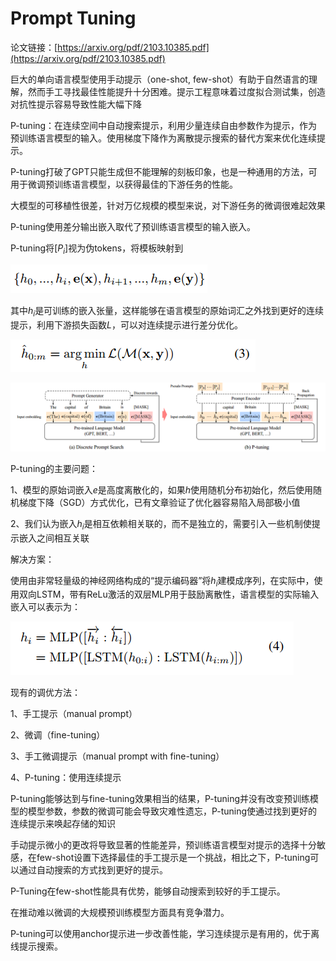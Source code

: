 # Prompt Tuning

论文链接：[https://arxiv.org/pdf/2103.10385.pdf](https://arxiv.org/pdf/2103.10385.pdf)



巨大的单向语言模型使用手动提示（one-shot, few-shot）有助于自然语言的理解，然而手工寻找最佳性能提升十分困难。提示工程意味着过度拟合测试集，创造对抗性提示容易导致性能大幅下降



P-tuning：在连续空间中自动搜索提示，利用少量连续自由参数作为提示，作为预训练语言模型的输入。使用梯度下降作为离散提示搜索的替代方案来优化连续提示。



P-tuning打破了GPT只能生成但不能理解的刻板印象，也是一种通用的方法，可用于微调预训练语言模型，以获得最佳的下游任务的性能。



大模型的可移植性很差，针对万亿规模的模型来说，对下游任务的微调很难起效果



P-tuning使用差分输出嵌入取代了预训练语言模型的输入嵌入。

P-tuning将$[P_i]$视为伪tokens，将模板映射到

![](../figs.assets/image-20230504170156267.png)

其中$h_i$是可训练的嵌入张量，这样能够在语言模型的原始词汇之外找到更好的连续提示，利用下游损失函数$L$，可以对连续提示进行差分优化。

![](../figs.assets/image-20230504171226971.png)

![](../figs.assets/image-20230504171339484.png)



P-tuning的主要问题：

1、模型的原始词嵌入$e$是高度离散化的，如果$h$使用随机分布初始化，然后使用随机梯度下降（SGD）方式优化，已有文章验证了优化器容易陷入局部极小值

2、我们认为嵌入$h_i$是相互依赖相关联的，而不是独立的，需要引入一些机制使提示嵌入之间相互关联



解决方案：

使用由非常轻量级的神经网络构成的“提示编码器”将$h_i$建模成序列，在实际中，使用双向LSTM，带有ReLu激活的双层MLP用于鼓励离散性，语言模型的实际输入嵌入可以表示为：

![](../figs.assets/image-20230504173638982.png)



现有的调优方法：

1、手工提示（manual prompt）

2、微调（fine-tuning）

3、手工微调提示（manual prompt with fine-tuning）

4、P-tuning：使用连续提示

P-tuning能够达到与fine-tuning效果相当的结果，P-tuning并没有改变预训练模型的模型参数，参数的微调可能会导致灾难性遗忘，P-tuning使通过找到更好的连续提示来唤起存储的知识



手动提示微小的更改将导致显著的性能差异，预训练语言模型对提示的选择十分敏感，在few-shot设置下选择最佳的手工提示是一个挑战，相比之下，P-tuning可以通过自动搜索的方式找到更好的提示。

P-Tuning在few-shot性能具有优势，能够自动搜索到较好的手工提示。

在推动难以微调的大规模预训练模型方面具有竞争潜力。



P-tuning可以使用anchor提示进一步改善性能，学习连续提示是有用的，优于离线提示搜索。